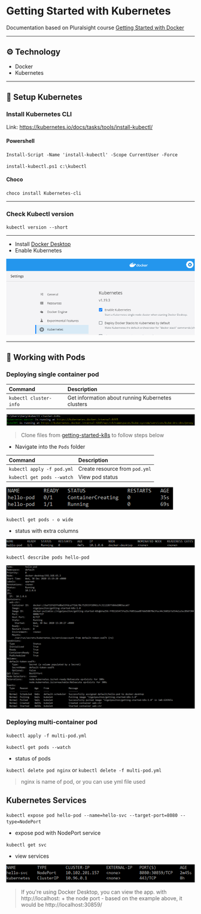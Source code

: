 # Getting Started with Kubernetes

Documentation based on Pluralsight course [Getting Started with Docker](https://app.pluralsight.com/library/courses/kubernetes-getting-started/)

---
## :gear: Technology

- Docker
- Kubernetes

---
## :notebook: Setup Kubernetes

### Install Kubernetes CLI

Link: https://kubernetes.io/docs/tasks/tools/install-kubectl/

#### Powershell

`Install-Script -Name 'install-kubectl' -Scope CurrentUser -Force`

 `install-kubectl.ps1 c:\kubectl`

#### Choco

`choco install Kubernetes-cli`

---

### Check Kubectl version

`kubectl version --short`

---

- Install [Docker Desktop](https://www.docker.com/products/docker-desktop)
- Enable Kubernetes

![](images/image1.png)

---
## :construction_worker: Working with Pods

### Deploying single container pod

| Command                | Description                                       |
|:-----------------------|:--------------------------------------------------|
| `kubectl cluster-info` | Get information about running Kubernetes clusters |

![](images/image2.png)

> Clone files from [getting-started-k8s](https://github.com/nigelpoulton/getting-started-k8s) to follow steps below

- Navigate into the `Pods` folder

| Command                    | Description                    |
|:---------------------------|:-------------------------------|
| `kubectl apply -f pod.yml` | Create resource from `pod.yml` |
| `kubectl get pods --watch` | View pod status                |

![](images/image3.png)

`kubectl get pods - o wide`
- status with extra columns

![](images/image4.png)

`kubectl describe pods hello-pod`

![](images/image5.png)

### Deploying multi-container pod

`kubectl apply -f multi-pod.yml`

`kubectl get pods --watch`
- status of pods

`kubectl delete pod nginx`
or
`kubectl delete -f multi-pod.yml`

> nginx is name of pod, or you can use yml file used

## Kubernetes Services

`kubectl expose pod hello-pod --name=hello-svc --target-port=8080 --type=NodePort`

- expose pod with NodePort service

`kubectl get svc`
- view services

![](images/image6.png)

> If you're using Docker Desktop, you can view the app. with http://localhost: + the node port - based on the example above, it would be http://localhost:30859/


